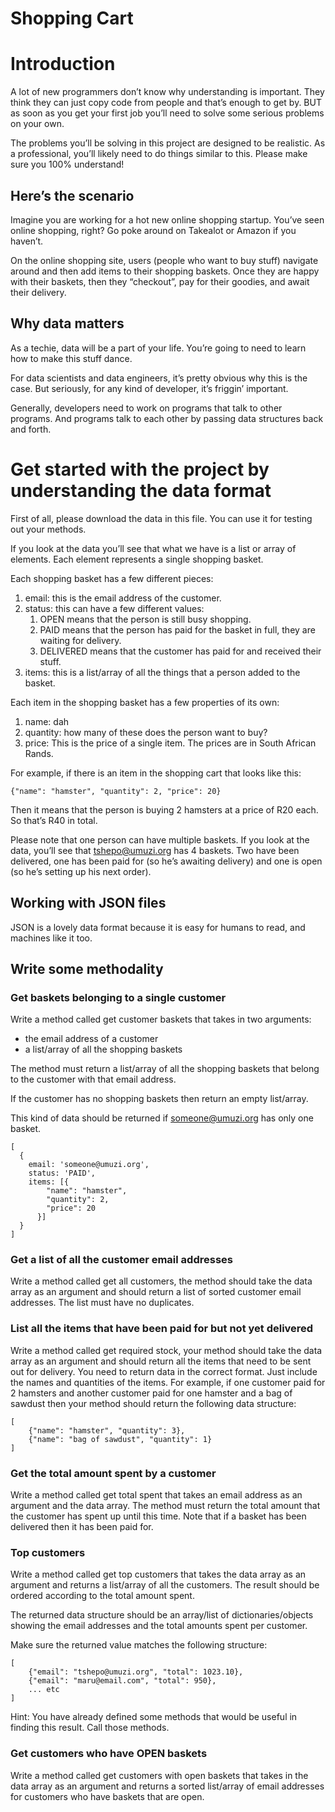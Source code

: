 # Shopping Cart

# Introduction
A lot of new programmers don’t know why understanding is important. They think they can just copy code from people and that’s enough to get by. BUT as soon as you get your first job you’ll need to solve some serious problems on your own.

The problems you’ll be solving in this project are designed to be realistic. As a professional, you’ll likely need to do things similar to this. Please make sure you 100% understand!

## Here’s the scenario
Imagine you are working for a hot new online shopping startup. You’ve seen online shopping, right? Go poke around on Takealot or Amazon if you haven’t.

On the online shopping site, users (people who want to buy stuff) navigate around and then add items to their shopping baskets. Once they are happy with their baskets, then they “checkout”, pay for their goodies, and await their delivery.

## Why data matters
As a techie, data will be a part of your life. You’re going to need to learn how to make this stuff dance.

For data scientists and data engineers, it’s pretty obvious why this is the case. But seriously, for any kind of developer, it’s friggin’ important.

Generally, developers need to work on programs that talk to other programs. And programs talk to each other by passing data structures back and forth.

# Get started with the project by understanding the data format
First of all, please download the data in this file. You can use it for testing out your methods.

If you look at the data you’ll see that what we have is a list or array of elements. Each element represents a single shopping basket.

Each shopping basket has a few different pieces:

1. email: this is the email address of the customer.
2. status: this can have a few different values:
   1. OPEN means that the person is still busy shopping.
   2. PAID means that the person has paid for the basket in full, they are waiting for delivery.
   3. DELIVERED means that the customer has paid for and received their stuff.
3. items: this is a list/array of all the things that a person added to the basket.

Each item in the shopping basket has a few properties of its own:

1. name: dah
2. quantity: how many of these does the person want to buy?
3. price: This is the price of a single item. The prices are in South African Rands.

For example, if there is an item in the shopping cart that looks like this:
```
{"name": "hamster", "quantity": 2, "price": 20}
```

Then it means that the person is buying 2 hamsters at a price of R20 each. So that’s R40 in total.

Please note that one person can have multiple baskets. If you look at the data, you’ll see that tshepo@umuzi.org has 4 baskets. Two have been delivered, one has been paid for (so he’s awaiting delivery) and one is open (so he’s setting up his next order).

## Working with JSON files
JSON is a lovely data format because it is easy for humans to read, and machines like it too.

## Write some methodality
### Get baskets belonging to a single customer
Write a method called get customer baskets that takes in two arguments:

* the email address of a customer
* a list/array of all the shopping baskets

The method must return a list/array of all the shopping baskets that belong to the customer with that email address.

If the customer has no shopping baskets then return an empty list/array.

This kind of data should be returned if someone@umuzi.org has only one basket.
```
[
  {
    email: 'someone@umuzi.org',
    status: 'PAID',
    items: [{
        "name": "hamster",
        "quantity": 2,
        "price": 20
      }]
  }
]
```
### Get a list of all the customer email addresses
Write a method called get all customers, the method should take the data array as an argument and should return a list of sorted customer email addresses. The list must have no duplicates.

### List all the items that have been paid for but not yet delivered
Write a method called get required stock, your method should take the data array as an argument and should return all the items that need to be sent out for delivery. You need to return data in the correct format. Just include the names and quantities of the items.
For example, if one customer paid for 2 hamsters and another customer paid for one hamster and a bag of sawdust then your method should return the following data structure:

```
[
    {"name": "hamster", "quantity": 3},
    {"name": "bag of sawdust", "quantity": 1}
]
```

### Get the total amount spent by a customer
Write a method called get total spent that takes an email address as an argument and the data array. The method must return the total amount that the customer has spent up until this time.
Note that if a basket has been delivered then it has been paid for.

### Top customers
Write a method called get top customers that takes the data array as an argument and returns a list/array of all the customers. The result should be ordered according to the total amount spent.

The returned data structure should be an array/list of dictionaries/objects showing the email addresses and the total amounts spent per customer.

Make sure the returned value matches the following structure:
```
[
    {"email": "tshepo@umuzi.org", "total": 1023.10},
    {"email": "maru@email.com", "total": 950},
    ... etc
]
```
Hint: You have already defined some methods that would be useful in finding this result. Call those methods.

### Get customers who have OPEN baskets
Write a method called get customers with open baskets that takes in the data array as an argument and returns a sorted list/array of email addresses for customers who have baskets that are open.
